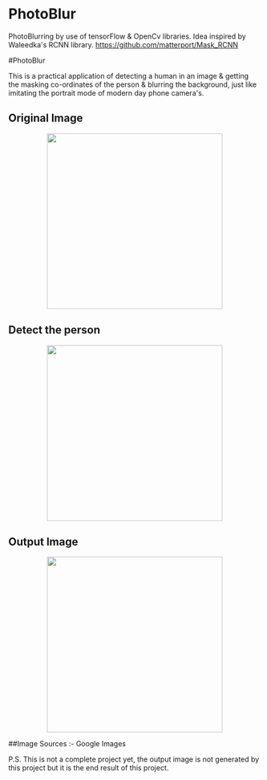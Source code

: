 # PhotoBlur
PhotoBlurring by use of tensorFlow &amp; OpenCv libraries. Idea inspired by Waleedka's RCNN library. 
https://github.com/matterport/Mask_RCNN

#PhotoBlur

This is a practical application of detecting a human in an image & getting the masking co-ordinates of the person & blurring the background,
just like imitating the portrait mode of modern day phone camera's.


<h2>Original Image</h2>
<p align="center">
  <img src='https://i.imgur.com/KgIYWlV.jpg'  width="350" />
</p>


<h2>Detect the person</h2>
<p align="center">
  <img src='https://i.imgur.com/CXbzPJB.png' width="350" />
</p>



<h2>Output Image</h2>
<p align="center">
  <img src='https://i.imgur.com/thWFTKt.jpg' width="350" />
  
</p>





##Image Sources :- Google Images

P.S. This is not a complete project yet, the output image is not generated by this project but it is the end result of this project.
